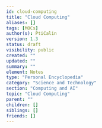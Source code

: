 ```yaml
---
id: cloud-computing
title: "Cloud Computing"
aliases: []
tags: [MOCs]
author(s): PtiCalin
version: 1.3
status: draft
visibility: public
created: ""
updated: ""
summary: ""
element: Notes
type: "Personal Encyclopedia"
category: "Science and Technology"
section: "Computing and AI"
topic: "Cloud Computing"
parent: ""
children: []
siblings: []
friends: []
---
```

```folder-index-content
```
